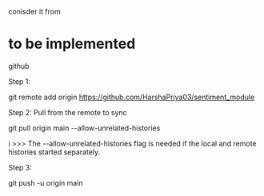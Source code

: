 conisder it from 
# to be implemented


github

Step 1:

git remote add origin https://github.com/HarshaPriya03/sentiment_module

Step 2: Pull from the remote to sync

git pull origin main --allow-unrelated-histories

i >>> The --allow-unrelated-histories flag is needed if the local and remote histories started separately.

Step 3:

git push -u origin main
